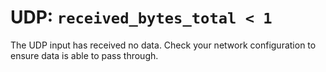 # UDP: `received_bytes_total < 1`

The UDP input has received no data. Check your network configuration to ensure data is able to pass through.